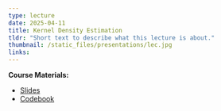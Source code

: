 ```yaml
---
type: lecture
date: 2025-04-11
title: Kernel Density Estimation
tldr: "Short text to describe what this lecture is about."
thumbnail: /static_files/presentations/lec.jpg
links: 
---
```

**Course Materials:**
- [Slides](https://ml-graph.github.io/winter-2025/static_files/presentations/slides/1-Gen-Kernel.pdf)
- [Codebook](https://ml-graph.github.io/winter-2025/static_files/codes/1-Gen-Kernel.ipynb)
